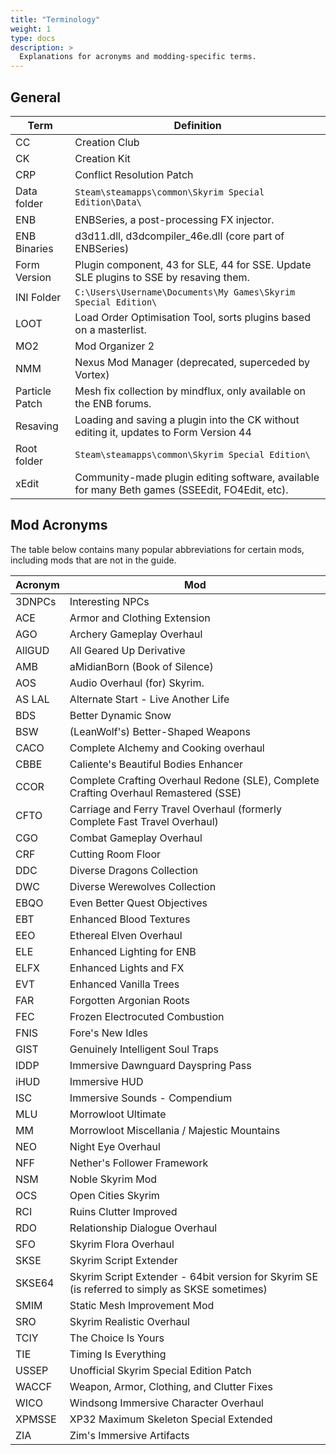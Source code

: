 ```yaml
---
title: "Terminology"
weight: 1
type: docs
description: >
  Explanations for acronyms and modding-specific terms.
---
```


## General

| Term           | Definition                                                   |
| -------------- | ------------------------------------------------------------ |
| CC             | Creation Club                                                |
| CK             | Creation Kit                                                 |
| CRP            | Conflict Resolution Patch                                    |
| Data folder    | `Steam\steamapps\common\Skyrim Special Edition\Data\`        |
| ENB            | ENBSeries, a post-processing FX injector.                    |
| ENB Binaries   | d3d11.dll, d3dcompiler_46e.dll (core part of ENBSeries)      |
| Form Version   | Plugin component, 43 for SLE, 44 for SSE. Update SLE plugins to SSE by resaving them. |
| INI Folder     | `C:\Users\Username\Documents\My Games\Skyrim Special Edition\` |
| LOOT           | Load Order Optimisation Tool, sorts plugins based on a masterlist. |
| MO2            | Mod Organizer 2                                              |
| NMM            | Nexus Mod Manager (deprecated, superceded by Vortex)         |
| Particle Patch | Mesh fix collection by mindflux, only available on the ENB forums. |
| Resaving       | Loading and saving a plugin into the CK without editing it, updates to Form Version 44 |
| Root folder    | `Steam\steamapps\common\Skyrim Special Edition\`             |
| xEdit          | Community-made plugin editing software, available for many Beth games (SSEEdit, FO4Edit, etc). |

## Mod Acronyms

The table below contains many popular abbreviations for certain mods, including mods that are not in the guide.

| Acronym | Mod                                                          |
| ------- | ------------------------------------------------------------ |
| 3DNPCs  | Interesting NPCs                                             |
| ACE     | Armor and Clothing Extension                                 |
| AGO     | Archery Gameplay Overhaul                                    |
| AllGUD  | All Geared Up Derivative                                     |
| AMB     | aMidianBorn (Book of Silence)                                |
| AOS     | Audio Overhaul (for) Skyrim.                                 |
| AS LAL  | Alternate Start - Live Another Life                          |
| BDS     | Better Dynamic Snow                                          |
| BSW     | (LeanWolf's) Better-Shaped Weapons                           |
| CACO    | Complete Alchemy and Cooking overhaul                        |
| CBBE    | Caliente's Beautiful Bodies Enhancer                         |
| CCOR    | Complete Crafting Overhaul Redone (SLE), Complete Crafting Overhaul Remastered (SSE) |
| CFTO    | Carriage and Ferry Travel Overhaul (formerly Complete Fast Travel Overhaul) |
| CGO     | Combat Gameplay Overhaul                                     |
| CRF     | Cutting Room Floor                                           |
| DDC     | Diverse Dragons Collection                                   |
| DWC     | Diverse Werewolves Collection                                |
| EBQO    | Even Better Quest Objectives                                 |
| EBT     | Enhanced Blood Textures                                      |
| EEO     | Ethereal Elven Overhaul                                      |
| ELE     | Enhanced Lighting for ENB                                    |
| ELFX    | Enhanced Lights and FX                                       |
| EVT     | Enhanced Vanilla Trees                                       |
| FAR     | Forgotten Argonian Roots                                     |
| FEC     | Frozen Electrocuted Combustion                               |
| FNIS    | Fore's New Idles                                             |
| GIST    | Genuinely Intelligent Soul Traps                             |
| IDDP    | Immersive Dawnguard Dayspring Pass                           |
| iHUD    | Immersive HUD                                                |
| ISC     | Immersive Sounds - Compendium                                |
| MLU     | Morrowloot Ultimate                                          |
| MM      | Morrowloot Miscellania / Majestic Mountains                  |
| NEO     | Night Eye Overhaul                                           |
| NFF     | Nether's Follower Framework                                  |
| NSM     | Noble Skyrim Mod                                             |
| OCS     | Open Cities Skyrim                                           |
| RCI     | Ruins Clutter Improved                                       |
| RDO     | Relationship Dialogue Overhaul                               |
| SFO     | Skyrim Flora Overhaul                                        |
| SKSE    | Skyrim Script Extender                                       |
| SKSE64  | Skyrim Script Extender - 64bit version for Skyrim SE (is referred to simply as SKSE sometimes) |
| SMIM    | Static Mesh Improvement Mod                                  |
| SRO     | Skyrim Realistic Overhaul                                    |
| TCIY    | The Choice Is Yours                                          |
| TIE     | Timing Is Everything                                         |
| USSEP   | Unofficial Skyrim Special Edition Patch                      |
| WACCF   | Weapon, Armor, Clothing, and Clutter Fixes                   |
| WICO    | Windsong Immersive Character Overhaul                        |
| XPMSSE  | XP32 Maximum Skeleton Special Extended                       |
| ZIA     | Zim's Immersive Artifacts                                    |
